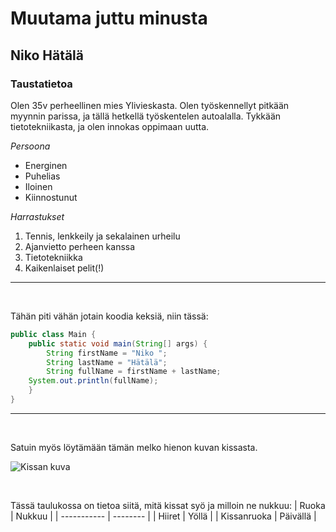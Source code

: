 # Muutama juttu minusta

## Niko Hätälä

### Taustatietoa
Olen 35v perheellinen mies Ylivieskasta. Olen työskennellyt pitkään myynnin parissa, ja tällä hetkellä työskentelen autoalalla. Tykkään tietotekniikasta, ja olen innokas oppimaan uutta.

*Persoona*
- Energinen
- Puhelias
- Iloinen
- Kiinnostunut

*Harrastukset*
1. Tennis, lenkkeily ja sekalainen urheilu
2. Ajanvietto perheen kanssa
3. Tietotekniikka
4. Kaikenlaiset pelit(!)

---

<br>

Tähän piti vähän jotain koodia keksiä, niin tässä:

```java
public class Main {
    public static void main(String[] args) {
        String firstName = "Niko ";
        String lastName = "Hätälä";
        String fullName = firstName + lastName;
    System.out.println(fullName);
    }
}
```

---

<br>

Satuin myös löytämään tämän melko hienon kuvan kissasta.

![Kissan kuva](https://www.pexels.com/photo/close-up-photo-of-cute-sleeping-cat-416160/)

<br>

Tässä taulukossa on tietoa siitä, mitä kissat syö ja milloin ne nukkuu:
| Ruoka       | Nukkuu   |
| ----------- | -------- |
| Hiiret      | Yöllä    |
| Kissanruoka | Päivällä |